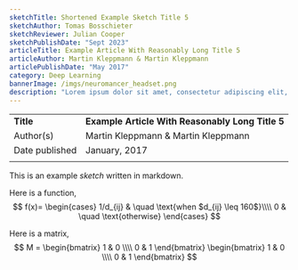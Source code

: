 ```yaml
---
sketchTitle: Shortened Example Sketch Title 5
sketchAuthor: Tomas Bosschieter
sketchReviewer: Julian Cooper
sketchPublishDate: "Sept 2023"
articleTitle: Example Article With Reasonably Long Title 5
articleAuthor: Martin Kleppmann & Martin Kleppmann
articlePublishDate: "May 2017"
category: Deep Learning
bannerImage: /imgs/neuromancer_headset.png
description: "Lorem ipsum dolor sit amet, consectetur adipiscing elit, sed do eiusmod tempor incididunt ut labore et dolore magna aliqua."
---
```


|     |     |
| --- | --- |  
| **Title** | **Example Article With Reasonably Long Title 5** |  
| Author(s) | Martin Kleppmann & Martin Kleppmann |  
| Date published | January, 2017 |  
|     |     |   

This is an example *sketch* written in markdown.

Here is a function,
$$
f(x)=
\begin{cases}
1/d_{ij} & \quad \text{when $d_{ij} \leq 160$}\\\\
0 & \quad \text{otherwise}
\end{cases}
$$

Here is a matrix,
$$ 
M =
\begin{bmatrix}
1 & 0 \\\\
0 & 1
\end{bmatrix}
\begin{bmatrix}
1 & 0 \\\\
0 & 1
\end{bmatrix}
$$
